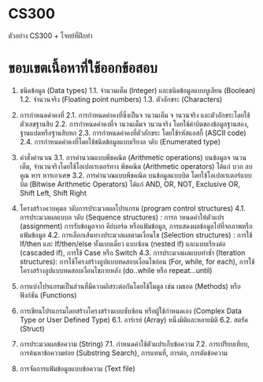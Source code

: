 # CS300
ตัวอย่าง CS300 + โจทย์ที่ฝึกทำ


# ขอบเขตเนื้อหาที่ใช้ออกข้อสอบ
1. ชนิดข้อมูล (Data types)
1.1. จำนวนเต็ม (Integer) และชนิดข้อมูลแบบบูเลียน (Boolean)
1.2. จำนวนจริง (Floating point numbers)
1.3. ตัวอักขระ (Characters)

2. การกำหนดค่าคงที่
2.1. การกำหนดค่าคงที่ซึ่งเป็นจ านวนเต็ม จ านวนจริง และตัวอักขระโดยใช้ตัวเลขฐานสิบ
2.2. การกำหนดค่าคงที่จ านวนเต็มจ านวนจริง โดยใช้ค่าบิตของข้อมูลฐานสอง, ฐานแปดหรือฐานสิบหก
2.3. การกำหนดค่าคงที่ตัวอักขระ โดยใช้รหัสแอสกี้ (ASCII code)
2.4. การกำหนดค่าคงที่โดยใช้ชนิดข้อมูลแบบเรียงล าดับ (Enumerated type)

3. คำสั่งคำนวณ
3.1. การคำนวณแบบพีชคณิต (Arithmetic operations) บนข้อมูลจ านวนเต็ม, จำนวนจริงโดยใช้โอเปอเรเตอร์ทาง พีชคณิต
(Arithmetic operators) ได้แก่ บวก ลบ คูณ หาร หารเอาเศษ
3.2. การคำนวณแบบพีชคณิต บนข้อมูลแบบบิต โดยใช้โอเปอเรเตอร์แบบบิต (Bitwise Arithmetic Operators) ได้แก่ AND, OR,
NOT, Exclusive OR, Shift Left, Shift Right

4. โครงสร้างควบคุมล าดับการประมวลผลโปรแกรม (program control structures)
4.1. การประมวลผลแบบล าดับ (Sequence structures) : การก าหนดค่าให้ตัวแปร (assignment)
 การรับข้อมูลจาก คีย์บอร์ด หรือแฟ้มข้อมูล, การแสดงผลข้อมูลไปที่จอภาพหรือแฟ้มข้อมูล
4.2. การเลือกเส้นทางประมวลผลตามเงื่อนไข (Selection structures) : การใช้ If/then และ If/then/else
 ทั้งแบบเดี่ยว แบบซ้อน (nested if) และแบบเรียงต่อ (cascaded if), การใช้ Case หรือ Switch
4.3. การประมวลผลแบบทำซ้ำ (Iteration structures): การใช้โครงสร้างลูปแบบทดสอบเงื่อนไขก่อน (For, while, for each),
 การใช้โครงสร้างลูปแบบทดสอบเงื่อนไขภายหลัง (do..while หรือ repeat…until)
 
5. การแบ่งโปรแกรมเป็นส่วนที่มีความอิสระต่อกันโดยใช้โมดูล เช่น เมธอด (Methods) หรือฟังก์ชัน (Functions)

6. การเขียนโปรแกรมโดยสร้างโครงสร้างแบบซับซ้อน หรือผู้ใช้กำหนดเอง (Complex Data Type or User Defined Type)
6.1. อาร์เรย์ (Array) หนึ่งมิติและหลายมิติ
6.2. สตรัค (Struct)

7. การประมวลผลข้อความ (String)
7.1. กำหนดค่าใช้ตัวแปรเก็บข้อความ
7.2. การเปรียบเทียบ, การค้นหาข้อความย่อย (Substring Search), การแทนที่, การต่อ, การตัดข้อความ

8. การจัดการแฟ้มข้อมูลแบบข้อความ (Text file)
